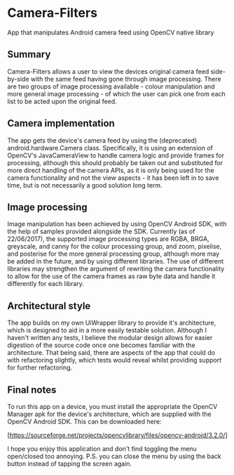 # Camera-Filters
App that manipulates Android camera feed using OpenCV native library

## Summary

Camera-Filters allows a user to view the devices original camera feed side-by-side with the same feed having gone through image processing. There are two groups of image processing available - colour manipulation and more general image processing - of which the user can pick one from each list to be acted upon the original feed. 

## Camera implementation

The app gets the device's camera feed by using the (deprecated) android.hardware.Camera class. Specifically, it is using an extension of OpenCV's JavaCameraView to handle camera logic and provide frames for processing, although this should probably be taken out and substituted for more direct handling of the camera APIs, as it is only being used for the camera functionality and not the view aspects - it has been left in to save time, but is not necessarily a good solution long term.

## Image processing

Image manipulation has been achieved by using OpenCV Android SDK, with the help of samples provided alongside the SDK. Currently (as of 22/06/2017), the supported image processing types are RGBA, BRGA, greyscale, and canny for the colour processing group, and zoom, pixelise, and posterise for the more general processing group, although more may be added in the future, and by using different libraries. The use of different libraries may strengthen the argument of rewriting the camera functionality to allow for the use of the camera frames as raw byte data and handle it differently for each library.

## Architectural style

The app builds on my own UiWrapper library to provide it's architecture, which is designed to aid in a more easily testable solution. Although I haven't written any tests, I believe the modular design allows for easier digestion of the source code once one becomes familiar with the architecture. That being said, there are aspects of the app that could do with refactoring slightly, which tests would reveal whilst providing support for further refactoring.

## Final notes

To run this app on a device, you must install the appropriate the OpenCV Manager apk for the device's architecture, which are supplied with the OpenCV Android SDK. This can be downloaded here:

[https://sourceforge.net/projects/opencvlibrary/files/opencv-android/3.2.0/]

I hope you enjoy this application and don't find toggling the menu open/closed too annoying. P.S. you can close the menu by using the back button instead of tapping the screen again.
